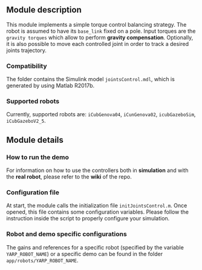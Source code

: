 ## Module description

This module implements a simple torque control balancing strategy. The robot is assumed to have its `base_link` fixed on a pole. Input torques are the `gravity torques` which allow to perform **gravity compensation**. Optionally, it is also possible to move each controlled joint in order to track a desired joints trajectory.

### Compatibility

The folder contains the Simulink model `jointsControl.mdl`, which is generated by using Matlab R2017b.

### Supported robots

Currently, supported robots are: `iCubGenova04`, `iCunGenova02`, `icubGazeboSim`, `iCubGazeboV2_5`.

## Module details

### How to run the demo

For information on how to use the controllers both in **simulation** and with the **real robot**, please refer to the **wiki** of the repo.

### Configuration file

At start, the module calls the initialization file `initJointsControl.m`. Once opened, this file contains some configuration variables. Please follow the instruction inside the script to properly configure your simulation.

### Robot and demo specific configurations

The gains and references for a specific robot (specified by the variable `YARP_ROBOT_NAME`) or a specific demo can be found in the folder `app/robots/YARP_ROBOT_NAME`.
